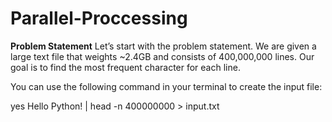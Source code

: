 # Parallel-Proccessing
**Problem Statement**
Let’s start with the problem statement. We are given a large text file that weights ~2.4GB and consists of 400,000,000 lines. Our goal is to find the most frequent character for each line.

You can use the following command in your terminal to create the input file:

yes Hello Python! | head -n 400000000 > input.txt
